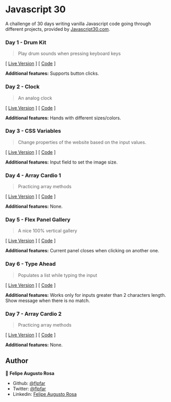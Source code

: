 # Javascript 30

A challenge of 30 days writing vanilla Javascript code going through different projects, provided by [Javascript30.com](https://javascript30.com/).

### Day 1 - Drum Kit
> Play drum sounds when pressing keyboard keys

[ [Live Version](https://raw.githack.com/flpfar/javascript-30/master/drum-kit/index.html) ] [ 
[Code](/drum-kit) ]

**Additional features:** Supports button clicks.

### Day 2 - Clock
> An analog clock

[ [Live Version](https://raw.githack.com/flpfar/javascript-30/master/clock/index.html) ] [ 
[Code](/clock) ]

**Additional features:** Hands with different sizes/colors.

### Day 3 - CSS Variables
> Change properties of the website based on the input values.

[ [Live Version](https://raw.githack.com/flpfar/javascript-30/master/css-variables/index.html) ] [ 
[Code](/css-variables) ]

**Additional features:** Input field to set the image size.

### Day 4 - Array Cardio 1
> Practicing array methods

[ [Live Version](https://raw.githack.com/flpfar/javascript-30/master/array-cardio-1/index.html) ] [ 
[Code](/array-cardio-1) ]

**Additional features:** None.

### Day 5 - Flex Panel Gallery
> A nice 100% vertical gallery

[ [Live Version](https://raw.githack.com/flpfar/javascript-30/master/flex-panel-gallery/index.html) ] [ 
[Code](/flex-panel-gallery) ]

**Additional features:** Current panel closes when clicking on another one.

### Day 6 - Type Ahead
> Populates a list while typing the input

[ [Live Version](https://raw.githack.com/flpfar/javascript-30/master/type-ahead/index.html) ] [ 
[Code](/type-ahead) ]

**Additional features:** Works only for inputs greater than 2 characters length. Show message when there is no match.

### Day 7 - Array Cardio 2
> Practicing array methods

[ [Live Version](https://raw.githack.com/flpfar/javascript-30/master/array-cardio-2/index.html) ] [ 
[Code](/array-cardio-2) ]

**Additional features:** None.

## Author

👤 **Felipe Augusto Rosa**

- Github: [@flpfar](https://github.com/flpfar)
- Twitter: [@flpfar](https://twitter.com/flpfar)
- Linkedin: [Felipe Augusto Rosa](https://www.linkedin.com/in/felipe-augusto-rosa/)
